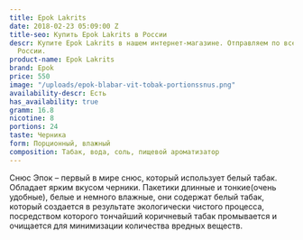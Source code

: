 ```yaml
---
title: Epok Lakrits
date: 2018-02-23 05:09:00 Z
title-seo: Купить Epok Lakrits в России
descr: Купите Epok Lakrits в нашем интернет-магазине. Отправляем по всей территории
  России.
product-name: Epok Lakrits
brand: Epok
price: 550
image: "/uploads/epok-blabar-vit-tobak-portionssnus.png"
availability-descr: Есть
has_availability: true
gramm: 16.8
nicotine: 8
portions: 24
taste: Черника
form: Порционный, влажный
composition: Табак, вода, соль, пищевой ароматизатор
---
```


Снюс Эпок – первый в мире снюс, который использует белый табак.
Обладает ярким вкусом черники.
Пакетики длинные и тонкие(очень удобные), белые и немного влажные, они содержат белый табак, который создается в результате экологически чистого процесса, посредством которого тончайший коричневый табак промывается и очищается для минимизации количества вредных веществ.

